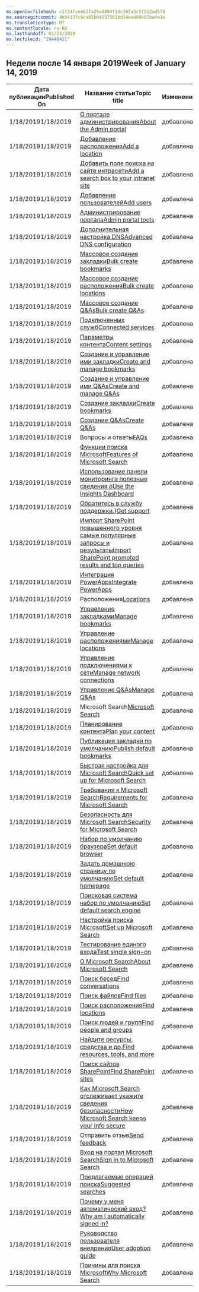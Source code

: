```yaml
---
ms.openlocfilehash: c1f247cee63fa25e0894f1dc165a5c5f5b2ad570
ms.sourcegitcommit: 4e04137c6ca05b64157561bd14ead89485bafe1e
ms.translationtype: MT
ms.contentlocale: ru-RU
ms.lasthandoff: 01/24/2019
ms.locfileid: "29448421"
---
```

<!-- This file is generated automatically each week. Changes made to this file will be overwritten.-->




## <a name="week-of-january-14-2019"></a><span data-ttu-id="f85b2-101">Недели после 14 января 2019</span><span class="sxs-lookup"><span data-stu-id="f85b2-101">Week of January 14, 2019</span></span>


| <span data-ttu-id="f85b2-102">Дата публикации</span><span class="sxs-lookup"><span data-stu-id="f85b2-102">Published On</span></span> |<span data-ttu-id="f85b2-103">Название статьи</span><span class="sxs-lookup"><span data-stu-id="f85b2-103">Topic title</span></span> | <span data-ttu-id="f85b2-104">Изменение</span><span class="sxs-lookup"><span data-stu-id="f85b2-104">Change</span></span> |
|------|------------|--------|
| <span data-ttu-id="f85b2-105">1/18/2019</span><span class="sxs-lookup"><span data-stu-id="f85b2-105">1/18/2019</span></span> | [<span data-ttu-id="f85b2-106">О портале администрирования</span><span class="sxs-lookup"><span data-stu-id="f85b2-106">About the Admin portal</span></span>](/MicrosoftSearch/about-the-admin-portal) | <span data-ttu-id="f85b2-107">добавлен</span><span class="sxs-lookup"><span data-stu-id="f85b2-107">added</span></span> |
| <span data-ttu-id="f85b2-108">1/18/2019</span><span class="sxs-lookup"><span data-stu-id="f85b2-108">1/18/2019</span></span> | [<span data-ttu-id="f85b2-109">Добавление расположения</span><span class="sxs-lookup"><span data-stu-id="f85b2-109">Add a location</span></span>](/MicrosoftSearch/add-a-location) | <span data-ttu-id="f85b2-110">добавлен</span><span class="sxs-lookup"><span data-stu-id="f85b2-110">added</span></span> |
| <span data-ttu-id="f85b2-111">1/18/2019</span><span class="sxs-lookup"><span data-stu-id="f85b2-111">1/18/2019</span></span> | [<span data-ttu-id="f85b2-112">Добавить поле поиска на сайте интрасети</span><span class="sxs-lookup"><span data-stu-id="f85b2-112">Add a search box to your intranet site</span></span>](/MicrosoftSearch/add-a-search-box-to-your-intranet-site) | <span data-ttu-id="f85b2-113">добавлен</span><span class="sxs-lookup"><span data-stu-id="f85b2-113">added</span></span> |
| <span data-ttu-id="f85b2-114">1/18/2019</span><span class="sxs-lookup"><span data-stu-id="f85b2-114">1/18/2019</span></span> | [<span data-ttu-id="f85b2-115">Добавление пользователей</span><span class="sxs-lookup"><span data-stu-id="f85b2-115">Add users</span></span>](/MicrosoftSearch/add-users) | <span data-ttu-id="f85b2-116">добавлен</span><span class="sxs-lookup"><span data-stu-id="f85b2-116">added</span></span> |
| <span data-ttu-id="f85b2-117">1/18/2019</span><span class="sxs-lookup"><span data-stu-id="f85b2-117">1/18/2019</span></span> | [<span data-ttu-id="f85b2-118">Администрирование портала</span><span class="sxs-lookup"><span data-stu-id="f85b2-118">Admin portal tools</span></span>](/MicrosoftSearch/admin-portal-tools) | <span data-ttu-id="f85b2-119">добавлен</span><span class="sxs-lookup"><span data-stu-id="f85b2-119">added</span></span> |
| <span data-ttu-id="f85b2-120">1/18/2019</span><span class="sxs-lookup"><span data-stu-id="f85b2-120">1/18/2019</span></span> | [<span data-ttu-id="f85b2-121">Дополнительная настройка DNS</span><span class="sxs-lookup"><span data-stu-id="f85b2-121">Advanced DNS configuration</span></span>](/MicrosoftSearch/advanced-dns-configuration) | <span data-ttu-id="f85b2-122">добавлен</span><span class="sxs-lookup"><span data-stu-id="f85b2-122">added</span></span> |
| <span data-ttu-id="f85b2-123">1/18/2019</span><span class="sxs-lookup"><span data-stu-id="f85b2-123">1/18/2019</span></span> | [<span data-ttu-id="f85b2-124">Массовое создание закладки</span><span class="sxs-lookup"><span data-stu-id="f85b2-124">Bulk create bookmarks</span></span>](/MicrosoftSearch/bulk-create-bookmarks) | <span data-ttu-id="f85b2-125">добавлен</span><span class="sxs-lookup"><span data-stu-id="f85b2-125">added</span></span> |
| <span data-ttu-id="f85b2-126">1/18/2019</span><span class="sxs-lookup"><span data-stu-id="f85b2-126">1/18/2019</span></span> | [<span data-ttu-id="f85b2-127">Массовое создание расположения</span><span class="sxs-lookup"><span data-stu-id="f85b2-127">Bulk create locations</span></span>](/MicrosoftSearch/bulk-create-locations) | <span data-ttu-id="f85b2-128">добавлен</span><span class="sxs-lookup"><span data-stu-id="f85b2-128">added</span></span> |
| <span data-ttu-id="f85b2-129">1/18/2019</span><span class="sxs-lookup"><span data-stu-id="f85b2-129">1/18/2019</span></span> | [<span data-ttu-id="f85b2-130">Массовое создание Q&As</span><span class="sxs-lookup"><span data-stu-id="f85b2-130">Bulk create Q&As</span></span>](/MicrosoftSearch/bulk-create-qas) | <span data-ttu-id="f85b2-131">добавлен</span><span class="sxs-lookup"><span data-stu-id="f85b2-131">added</span></span> |
| <span data-ttu-id="f85b2-132">1/18/2019</span><span class="sxs-lookup"><span data-stu-id="f85b2-132">1/18/2019</span></span> | [<span data-ttu-id="f85b2-133">Подключенных служб</span><span class="sxs-lookup"><span data-stu-id="f85b2-133">Connected services</span></span>](/MicrosoftSearch/connected-services) | <span data-ttu-id="f85b2-134">добавлен</span><span class="sxs-lookup"><span data-stu-id="f85b2-134">added</span></span> |
| <span data-ttu-id="f85b2-135">1/18/2019</span><span class="sxs-lookup"><span data-stu-id="f85b2-135">1/18/2019</span></span> | [<span data-ttu-id="f85b2-136">Параметры контента</span><span class="sxs-lookup"><span data-stu-id="f85b2-136">Content settings</span></span>](/MicrosoftSearch/content-settings) | <span data-ttu-id="f85b2-137">добавлен</span><span class="sxs-lookup"><span data-stu-id="f85b2-137">added</span></span> |
| <span data-ttu-id="f85b2-138">1/18/2019</span><span class="sxs-lookup"><span data-stu-id="f85b2-138">1/18/2019</span></span> | [<span data-ttu-id="f85b2-139">Создание и управление ими закладки</span><span class="sxs-lookup"><span data-stu-id="f85b2-139">Create and manage bookmarks</span></span>](/MicrosoftSearch/create-and-manage-bookmarks) | <span data-ttu-id="f85b2-140">добавлен</span><span class="sxs-lookup"><span data-stu-id="f85b2-140">added</span></span> |
| <span data-ttu-id="f85b2-141">1/18/2019</span><span class="sxs-lookup"><span data-stu-id="f85b2-141">1/18/2019</span></span> | [<span data-ttu-id="f85b2-142">Создание и управление ими Q&As</span><span class="sxs-lookup"><span data-stu-id="f85b2-142">Create and manage Q&As</span></span>](/MicrosoftSearch/create-and-manage-qas) | <span data-ttu-id="f85b2-143">добавлен</span><span class="sxs-lookup"><span data-stu-id="f85b2-143">added</span></span> |
| <span data-ttu-id="f85b2-144">1/18/2019</span><span class="sxs-lookup"><span data-stu-id="f85b2-144">1/18/2019</span></span> | [<span data-ttu-id="f85b2-145">Создание закладки</span><span class="sxs-lookup"><span data-stu-id="f85b2-145">Create bookmarks</span></span>](/MicrosoftSearch/create-bookmarks) | <span data-ttu-id="f85b2-146">добавлен</span><span class="sxs-lookup"><span data-stu-id="f85b2-146">added</span></span> |
| <span data-ttu-id="f85b2-147">1/18/2019</span><span class="sxs-lookup"><span data-stu-id="f85b2-147">1/18/2019</span></span> | [<span data-ttu-id="f85b2-148">Создание Q&As</span><span class="sxs-lookup"><span data-stu-id="f85b2-148">Create Q&As</span></span>](/MicrosoftSearch/create-qas) | <span data-ttu-id="f85b2-149">добавлен</span><span class="sxs-lookup"><span data-stu-id="f85b2-149">added</span></span> |
| <span data-ttu-id="f85b2-150">1/18/2019</span><span class="sxs-lookup"><span data-stu-id="f85b2-150">1/18/2019</span></span> | <span data-ttu-id="f85b2-151">Вопросы и ответы</span><span class="sxs-lookup"><span data-stu-id="f85b2-151">[FAQs](/MicrosoftSearch/faqs)</span></span> | <span data-ttu-id="f85b2-152">добавлен</span><span class="sxs-lookup"><span data-stu-id="f85b2-152">added</span></span> |
| <span data-ttu-id="f85b2-153">1/18/2019</span><span class="sxs-lookup"><span data-stu-id="f85b2-153">1/18/2019</span></span> | [<span data-ttu-id="f85b2-154">Функции поиска Microsoft</span><span class="sxs-lookup"><span data-stu-id="f85b2-154">Features of Microsoft Search</span></span>](/MicrosoftSearch/features) | <span data-ttu-id="f85b2-155">добавлен</span><span class="sxs-lookup"><span data-stu-id="f85b2-155">added</span></span> |
| <span data-ttu-id="f85b2-156">1/18/2019</span><span class="sxs-lookup"><span data-stu-id="f85b2-156">1/18/2019</span></span> | [<span data-ttu-id="f85b2-157">Использование панели мониторинга полезные сведения о</span><span class="sxs-lookup"><span data-stu-id="f85b2-157">Use the Insights Dashboard</span></span>](/MicrosoftSearch/get-insights) | <span data-ttu-id="f85b2-158">добавлен</span><span class="sxs-lookup"><span data-stu-id="f85b2-158">added</span></span> |
| <span data-ttu-id="f85b2-159">1/18/2019</span><span class="sxs-lookup"><span data-stu-id="f85b2-159">1/18/2019</span></span> | <span data-ttu-id="f85b2-160">[Обратитесь в службу поддержки.](/MicrosoftSearch/get-support))</span><span class="sxs-lookup"><span data-stu-id="f85b2-160">[Get support](/MicrosoftSearch/get-support)</span></span> | <span data-ttu-id="f85b2-161">добавлен</span><span class="sxs-lookup"><span data-stu-id="f85b2-161">added</span></span> |
| <span data-ttu-id="f85b2-162">1/18/2019</span><span class="sxs-lookup"><span data-stu-id="f85b2-162">1/18/2019</span></span> | [<span data-ttu-id="f85b2-163">Импорт SharePoint повышенного уровня самые популярные запросы и результаты</span><span class="sxs-lookup"><span data-stu-id="f85b2-163">Import SharePoint promoted results and top queries</span></span>](/MicrosoftSearch/import-sharepoint-promoted-results-and-top-queries) | <span data-ttu-id="f85b2-164">добавлен</span><span class="sxs-lookup"><span data-stu-id="f85b2-164">added</span></span> |
| <span data-ttu-id="f85b2-165">1/18/2019</span><span class="sxs-lookup"><span data-stu-id="f85b2-165">1/18/2019</span></span> | [<span data-ttu-id="f85b2-166">Интеграция PowerApps</span><span class="sxs-lookup"><span data-stu-id="f85b2-166">Integrate PowerApps</span></span>](/MicrosoftSearch/integrate-powerapps) | <span data-ttu-id="f85b2-167">добавлен</span><span class="sxs-lookup"><span data-stu-id="f85b2-167">added</span></span> |
| <span data-ttu-id="f85b2-168">1/18/2019</span><span class="sxs-lookup"><span data-stu-id="f85b2-168">1/18/2019</span></span> | <span data-ttu-id="f85b2-169">Расположения</span><span class="sxs-lookup"><span data-stu-id="f85b2-169">[Locations](/MicrosoftSearch/locations)</span></span> | <span data-ttu-id="f85b2-170">добавлен</span><span class="sxs-lookup"><span data-stu-id="f85b2-170">added</span></span> |
| <span data-ttu-id="f85b2-171">1/18/2019</span><span class="sxs-lookup"><span data-stu-id="f85b2-171">1/18/2019</span></span> | [<span data-ttu-id="f85b2-172">Управление закладками</span><span class="sxs-lookup"><span data-stu-id="f85b2-172">Manage bookmarks</span></span>](/MicrosoftSearch/manage-bookmarks) | <span data-ttu-id="f85b2-173">добавлен</span><span class="sxs-lookup"><span data-stu-id="f85b2-173">added</span></span> |
| <span data-ttu-id="f85b2-174">1/18/2019</span><span class="sxs-lookup"><span data-stu-id="f85b2-174">1/18/2019</span></span> | [<span data-ttu-id="f85b2-175">Управление расположениями</span><span class="sxs-lookup"><span data-stu-id="f85b2-175">Manage locations</span></span>](/MicrosoftSearch/manage-locations) | <span data-ttu-id="f85b2-176">добавлен</span><span class="sxs-lookup"><span data-stu-id="f85b2-176">added</span></span> |
| <span data-ttu-id="f85b2-177">1/18/2019</span><span class="sxs-lookup"><span data-stu-id="f85b2-177">1/18/2019</span></span> | [<span data-ttu-id="f85b2-178">Управление подключениями к сети</span><span class="sxs-lookup"><span data-stu-id="f85b2-178">Manage network connections</span></span>](/MicrosoftSearch/manage-network-connections) | <span data-ttu-id="f85b2-179">добавлен</span><span class="sxs-lookup"><span data-stu-id="f85b2-179">added</span></span> |
| <span data-ttu-id="f85b2-180">1/18/2019</span><span class="sxs-lookup"><span data-stu-id="f85b2-180">1/18/2019</span></span> | [<span data-ttu-id="f85b2-181">Управление Q&As</span><span class="sxs-lookup"><span data-stu-id="f85b2-181">Manage Q&As</span></span>](/MicrosoftSearch/manage-qas) | <span data-ttu-id="f85b2-182">добавлен</span><span class="sxs-lookup"><span data-stu-id="f85b2-182">added</span></span> |
| <span data-ttu-id="f85b2-183">1/18/2019</span><span class="sxs-lookup"><span data-stu-id="f85b2-183">1/18/2019</span></span> | <span data-ttu-id="f85b2-184">Microsoft Search</span><span class="sxs-lookup"><span data-stu-id="f85b2-184">[Microsoft Search](/MicrosoftSearch/microsoft-search)</span></span> | <span data-ttu-id="f85b2-185">добавлен</span><span class="sxs-lookup"><span data-stu-id="f85b2-185">added</span></span> |
| <span data-ttu-id="f85b2-186">1/18/2019</span><span class="sxs-lookup"><span data-stu-id="f85b2-186">1/18/2019</span></span> | [<span data-ttu-id="f85b2-187">Планирование контента</span><span class="sxs-lookup"><span data-stu-id="f85b2-187">Plan your content</span></span>](/MicrosoftSearch/plan-your-content) | <span data-ttu-id="f85b2-188">добавлен</span><span class="sxs-lookup"><span data-stu-id="f85b2-188">added</span></span> |
| <span data-ttu-id="f85b2-189">1/18/2019</span><span class="sxs-lookup"><span data-stu-id="f85b2-189">1/18/2019</span></span> | [<span data-ttu-id="f85b2-190">Публикация закладки по умолчанию</span><span class="sxs-lookup"><span data-stu-id="f85b2-190">Publish default bookmarks</span></span>](/MicrosoftSearch/publish-default-bookmarks) | <span data-ttu-id="f85b2-191">добавлен</span><span class="sxs-lookup"><span data-stu-id="f85b2-191">added</span></span> |
| <span data-ttu-id="f85b2-192">1/18/2019</span><span class="sxs-lookup"><span data-stu-id="f85b2-192">1/18/2019</span></span> | [<span data-ttu-id="f85b2-193">Быстрая настройка для Microsoft Search</span><span class="sxs-lookup"><span data-stu-id="f85b2-193">Quick set up for Microsoft Search</span></span>](/MicrosoftSearch/quick-set-up) | <span data-ttu-id="f85b2-194">добавлен</span><span class="sxs-lookup"><span data-stu-id="f85b2-194">added</span></span> |
| <span data-ttu-id="f85b2-195">1/18/2019</span><span class="sxs-lookup"><span data-stu-id="f85b2-195">1/18/2019</span></span> | [<span data-ttu-id="f85b2-196">Требования к Microsoft Search</span><span class="sxs-lookup"><span data-stu-id="f85b2-196">Requirements for Microsoft Search</span></span>](/MicrosoftSearch/requirements) | <span data-ttu-id="f85b2-197">добавлен</span><span class="sxs-lookup"><span data-stu-id="f85b2-197">added</span></span> |
| <span data-ttu-id="f85b2-198">1/18/2019</span><span class="sxs-lookup"><span data-stu-id="f85b2-198">1/18/2019</span></span> | [<span data-ttu-id="f85b2-199">Безопасность для Microsoft Search</span><span class="sxs-lookup"><span data-stu-id="f85b2-199">Security for Microsoft Search</span></span>](/MicrosoftSearch/security) | <span data-ttu-id="f85b2-200">добавлен</span><span class="sxs-lookup"><span data-stu-id="f85b2-200">added</span></span> |
| <span data-ttu-id="f85b2-201">1/18/2019</span><span class="sxs-lookup"><span data-stu-id="f85b2-201">1/18/2019</span></span> | [<span data-ttu-id="f85b2-202">Набор по умолчанию браузера</span><span class="sxs-lookup"><span data-stu-id="f85b2-202">Set default browser</span></span>](/MicrosoftSearch/set-default-browser) | <span data-ttu-id="f85b2-203">добавлен</span><span class="sxs-lookup"><span data-stu-id="f85b2-203">added</span></span> |
| <span data-ttu-id="f85b2-204">1/18/2019</span><span class="sxs-lookup"><span data-stu-id="f85b2-204">1/18/2019</span></span> | [<span data-ttu-id="f85b2-205">Задать домашнюю страницу по умолчанию</span><span class="sxs-lookup"><span data-stu-id="f85b2-205">Set default homepage</span></span>](/MicrosoftSearch/set-default-homepage) | <span data-ttu-id="f85b2-206">добавлен</span><span class="sxs-lookup"><span data-stu-id="f85b2-206">added</span></span> |
| <span data-ttu-id="f85b2-207">1/18/2019</span><span class="sxs-lookup"><span data-stu-id="f85b2-207">1/18/2019</span></span> | [<span data-ttu-id="f85b2-208">Поисковая система набор по умолчанию</span><span class="sxs-lookup"><span data-stu-id="f85b2-208">Set default search engine</span></span>](/MicrosoftSearch/set-default-search-engine) | <span data-ttu-id="f85b2-209">добавлен</span><span class="sxs-lookup"><span data-stu-id="f85b2-209">added</span></span> |
| <span data-ttu-id="f85b2-210">1/18/2019</span><span class="sxs-lookup"><span data-stu-id="f85b2-210">1/18/2019</span></span> | [<span data-ttu-id="f85b2-211">Настройка поиска Microsoft</span><span class="sxs-lookup"><span data-stu-id="f85b2-211">Set up Microsoft Search</span></span>](/MicrosoftSearch/set-up-microsoft-search) | <span data-ttu-id="f85b2-212">добавлен</span><span class="sxs-lookup"><span data-stu-id="f85b2-212">added</span></span> |
| <span data-ttu-id="f85b2-213">1/18/2019</span><span class="sxs-lookup"><span data-stu-id="f85b2-213">1/18/2019</span></span> | [<span data-ttu-id="f85b2-214">Тестирование единого входа</span><span class="sxs-lookup"><span data-stu-id="f85b2-214">Test single sign-on</span></span>](/MicrosoftSearch/test-single-sign-on) | <span data-ttu-id="f85b2-215">добавлен</span><span class="sxs-lookup"><span data-stu-id="f85b2-215">added</span></span> |
| <span data-ttu-id="f85b2-216">1/18/2019</span><span class="sxs-lookup"><span data-stu-id="f85b2-216">1/18/2019</span></span> | [<span data-ttu-id="f85b2-217">О Microsoft Search</span><span class="sxs-lookup"><span data-stu-id="f85b2-217">About Microsoft Search</span></span>](/MicrosoftSearch/use/about-microsoft-search) | <span data-ttu-id="f85b2-218">добавлен</span><span class="sxs-lookup"><span data-stu-id="f85b2-218">added</span></span> |
| <span data-ttu-id="f85b2-219">1/18/2019</span><span class="sxs-lookup"><span data-stu-id="f85b2-219">1/18/2019</span></span> | [<span data-ttu-id="f85b2-220">Поиск бесед</span><span class="sxs-lookup"><span data-stu-id="f85b2-220">Find conversations</span></span>](/MicrosoftSearch/use/find-conversations) | <span data-ttu-id="f85b2-221">добавлен</span><span class="sxs-lookup"><span data-stu-id="f85b2-221">added</span></span> |
| <span data-ttu-id="f85b2-222">1/18/2019</span><span class="sxs-lookup"><span data-stu-id="f85b2-222">1/18/2019</span></span> | [<span data-ttu-id="f85b2-223">Поиск файлов</span><span class="sxs-lookup"><span data-stu-id="f85b2-223">Find files</span></span>](/MicrosoftSearch/use/find-files) | <span data-ttu-id="f85b2-224">добавлен</span><span class="sxs-lookup"><span data-stu-id="f85b2-224">added</span></span> |
| <span data-ttu-id="f85b2-225">1/18/2019</span><span class="sxs-lookup"><span data-stu-id="f85b2-225">1/18/2019</span></span> | [<span data-ttu-id="f85b2-226">Поиск расположения</span><span class="sxs-lookup"><span data-stu-id="f85b2-226">Find locations</span></span>](/MicrosoftSearch/use/find-locations) | <span data-ttu-id="f85b2-227">добавлен</span><span class="sxs-lookup"><span data-stu-id="f85b2-227">added</span></span> |
| <span data-ttu-id="f85b2-228">1/18/2019</span><span class="sxs-lookup"><span data-stu-id="f85b2-228">1/18/2019</span></span> | [<span data-ttu-id="f85b2-229">Поиск людей и групп</span><span class="sxs-lookup"><span data-stu-id="f85b2-229">Find people and groups</span></span>](/MicrosoftSearch/use/find-people-and-groups) | <span data-ttu-id="f85b2-230">добавлен</span><span class="sxs-lookup"><span data-stu-id="f85b2-230">added</span></span> |
| <span data-ttu-id="f85b2-231">1/18/2019</span><span class="sxs-lookup"><span data-stu-id="f85b2-231">1/18/2019</span></span> | [<span data-ttu-id="f85b2-232">Найдите ресурсы, средства и др.</span><span class="sxs-lookup"><span data-stu-id="f85b2-232">Find resources, tools, and more</span></span>](/MicrosoftSearch/use/find-resources-tools-and-more) | <span data-ttu-id="f85b2-233">добавлен</span><span class="sxs-lookup"><span data-stu-id="f85b2-233">added</span></span> |
| <span data-ttu-id="f85b2-234">1/18/2019</span><span class="sxs-lookup"><span data-stu-id="f85b2-234">1/18/2019</span></span> | [<span data-ttu-id="f85b2-235">Поиск сайтов SharePoint</span><span class="sxs-lookup"><span data-stu-id="f85b2-235">Find SharePoint sites</span></span>](/MicrosoftSearch/use/find-sharepoint-sites) | <span data-ttu-id="f85b2-236">добавлен</span><span class="sxs-lookup"><span data-stu-id="f85b2-236">added</span></span> |
| <span data-ttu-id="f85b2-237">1/18/2019</span><span class="sxs-lookup"><span data-stu-id="f85b2-237">1/18/2019</span></span> | [<span data-ttu-id="f85b2-238">Как Microsoft Search отслеживает укажите сведения безопасности</span><span class="sxs-lookup"><span data-stu-id="f85b2-238">How Microsoft Search keeps your info secure</span></span>](/MicrosoftSearch/use/how-microsoft-search-keeps-your-info-secure) | <span data-ttu-id="f85b2-239">добавлен</span><span class="sxs-lookup"><span data-stu-id="f85b2-239">added</span></span> |
| <span data-ttu-id="f85b2-240">1/18/2019</span><span class="sxs-lookup"><span data-stu-id="f85b2-240">1/18/2019</span></span> | <span data-ttu-id="f85b2-241">Отправить отзыв</span><span class="sxs-lookup"><span data-stu-id="f85b2-241">[Send feedback](/MicrosoftSearch/use/send-feedback)</span></span> | <span data-ttu-id="f85b2-242">добавлен</span><span class="sxs-lookup"><span data-stu-id="f85b2-242">added</span></span> |
| <span data-ttu-id="f85b2-243">1/18/2019</span><span class="sxs-lookup"><span data-stu-id="f85b2-243">1/18/2019</span></span> | [<span data-ttu-id="f85b2-244">Вход на портал Microsoft Search</span><span class="sxs-lookup"><span data-stu-id="f85b2-244">Sign in to Microsoft Search</span></span>](/MicrosoftSearch/use/sign-in) | <span data-ttu-id="f85b2-245">добавлен</span><span class="sxs-lookup"><span data-stu-id="f85b2-245">added</span></span> |
| <span data-ttu-id="f85b2-246">1/18/2019</span><span class="sxs-lookup"><span data-stu-id="f85b2-246">1/18/2019</span></span> | [<span data-ttu-id="f85b2-247">Предлагаемые операций поиска</span><span class="sxs-lookup"><span data-stu-id="f85b2-247">Suggested searches</span></span>](/MicrosoftSearch/use/suggested-searches) | <span data-ttu-id="f85b2-248">добавлен</span><span class="sxs-lookup"><span data-stu-id="f85b2-248">added</span></span> |
| <span data-ttu-id="f85b2-249">1/18/2019</span><span class="sxs-lookup"><span data-stu-id="f85b2-249">1/18/2019</span></span> | [<span data-ttu-id="f85b2-250">Почему у меня автоматический вход?</span><span class="sxs-lookup"><span data-stu-id="f85b2-250">Why am I automatically signed in?</span></span>](/MicrosoftSearch/use/why-am-i-automatically-signed-in) | <span data-ttu-id="f85b2-251">добавлен</span><span class="sxs-lookup"><span data-stu-id="f85b2-251">added</span></span> |
| <span data-ttu-id="f85b2-252">1/18/2019</span><span class="sxs-lookup"><span data-stu-id="f85b2-252">1/18/2019</span></span> | [<span data-ttu-id="f85b2-253">Руководство пользователя внедрения</span><span class="sxs-lookup"><span data-stu-id="f85b2-253">User adoption guide</span></span>](/MicrosoftSearch/user-adoption-guide) | <span data-ttu-id="f85b2-254">добавлен</span><span class="sxs-lookup"><span data-stu-id="f85b2-254">added</span></span> |
| <span data-ttu-id="f85b2-255">1/18/2019</span><span class="sxs-lookup"><span data-stu-id="f85b2-255">1/18/2019</span></span> | [<span data-ttu-id="f85b2-256">Причины для поиска Microsoft</span><span class="sxs-lookup"><span data-stu-id="f85b2-256">Why Microsoft Search</span></span>](/MicrosoftSearch/why-microsoft-search) | <span data-ttu-id="f85b2-257">добавлен</span><span class="sxs-lookup"><span data-stu-id="f85b2-257">added</span></span> |
